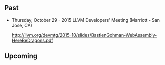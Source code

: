 ## Past

- Thursday, October 29 -  2015 LLVM Developers' Meeting (Marriott - San Jose, CA)

  http://llvm.org/devmtg/2015-10/slides/BastienGohman-WebAssembly-HereBeDragons.pdf

## Upcoming

